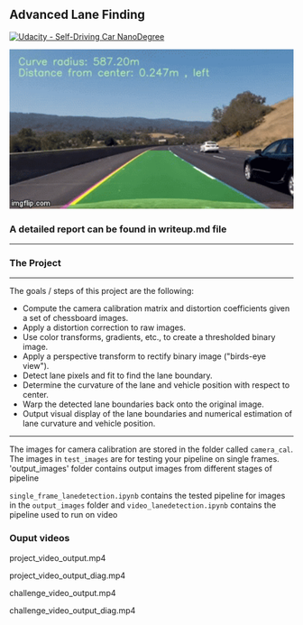 ## Advanced Lane Finding
[![Udacity - Self-Driving Car NanoDegree](https://s3.amazonaws.com/udacity-sdc/github/shield-carnd.svg)](http://www.udacity.com/drive)

<p align="center"> 
<img src="./sample_imgs/project_vid.gif" width = "720">
</p>

### A detailed report can be found in writeup.md file
---

### The Project
---

The goals / steps of this project are the following:

* Compute the camera calibration matrix and distortion coefficients given a set of chessboard images.
* Apply a distortion correction to raw images.
* Use color transforms, gradients, etc., to create a thresholded binary image.
* Apply a perspective transform to rectify binary image ("birds-eye view").
* Detect lane pixels and fit to find the lane boundary.
* Determine the curvature of the lane and vehicle position with respect to center.
* Warp the detected lane boundaries back onto the original image.
* Output visual display of the lane boundaries and numerical estimation of lane curvature and vehicle position.

----
The images for camera calibration are stored in the folder called `camera_cal`.  The images in `test_images` are for testing your pipeline on single frames. 'output_images' folder contains output images from different stages of pipeline

`single_frame_lanedetection.ipynb` contains the tested pipeline for images in the `output_images` folder and `video_lanedetection.ipynb` contains the pipeline used to run on video

### Ouput videos
project_video_output.mp4

project_video_output_diag.mp4

challenge_video_output.mp4

challenge_video_output_diag.mp4
